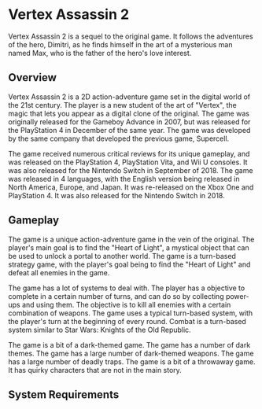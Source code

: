 # Vertex Assassin 2

Vertex Assassin 2 is a sequel to the original game. It follows the adventures of the hero, Dimitri, as he finds himself in the art of a mysterious man named Max, who is the father of the hero's love interest.

## Overview

Vertex Assassin 2 is a 2D action-adventure game set in the digital world of the 21st century. The player is a new student of the art of "Vertex", the magic that lets you appear as a digital clone of the original. The game was originally released for the Gameboy Advance in 2007, but was released for the PlayStation 4 in December of the same year. The game was developed by the same company that developed the previous game, Supercell.

The game received numerous critical reviews for its unique gameplay, and was released on the PlayStation 4, PlayStation Vita, and Wii U consoles. It was also released for the Nintendo Switch in September of 2018. The game was released in 4 languages, with the English version being released in North America, Europe, and Japan. It was re-released on the Xbox One and PlayStation 4. It was also released for the Nintendo Switch in 2018.

## Gameplay

The game is a unique action-adventure game in the vein of the original. The player's main goal is to find the "Heart of Light", a mystical object that can be used to unlock a portal to another world. The game is a turn-based strategy game, with the player's goal being to find the "Heart of Light" and defeat all enemies in the game.

The game has a lot of systems to deal with. The player has a objective to complete in a certain number of turns, and can do so by collecting power-ups and using them. The objective is to kill all enemies with a certain combination of weapons. The game uses a typical turn-based system, with the player's turn at the beginning of every round. Combat is a turn-based system similar to Star Wars: Knights of the Old Republic.

The game is a bit of a dark-themed game. The game has a number of dark themes. The game has a large number of dark-themed weapons. The game has a large number of deadly traps. The game is a bit of a throwaway game. It has quirky characters that are not in the main story.

## System Requirements

###